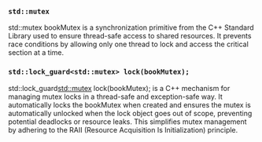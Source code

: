 
### `std::mutex`
std::mutex bookMutex is a synchronization primitive from the C++ Standard Library used to ensure thread-safe access to shared resources. It prevents race conditions by allowing only one thread to lock and access the critical section at a time.

### `std::lock_guard<std::mutex> lock(bookMutex);`
std::lock_guard<std::mutex> lock(bookMutex); is a C++ mechanism for managing mutex locks in a thread-safe and exception-safe way. It automatically locks the bookMutex when created and ensures the mutex is automatically unlocked when the lock object goes out of scope, preventing potential deadlocks or resource leaks. This simplifies mutex management by adhering to the RAII (Resource Acquisition Is Initialization) principle.